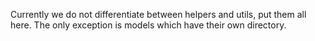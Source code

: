 Currently we do not differentiate between helpers and utils, put them all here. The only exception is models which have their own directory.
